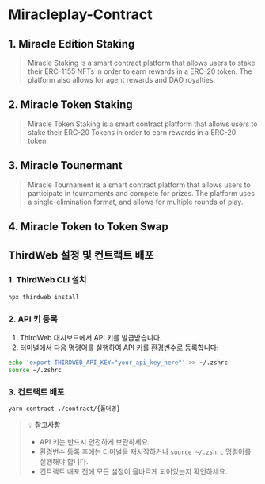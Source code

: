 # Miracleplay-Contract

## 1. Miracle Edition Staking

> Miracle Staking is a smart contract platform that allows users to stake their ERC-1155 NFTs in order to earn rewards in a ERC-20 token. The platform also allows for agent rewards and DAO royalties.

## 2. Miracle Token Staking

> Miracle Token Staking is a smart contract platform that allows users to stake their ERC-20 Tokens in order to earn rewards in a ERC-20 token.

## 3. Miracle Tounermant

> Miracle Tournament is a smart contract platform that allows users to participate in tournaments and compete for prizes. The platform uses a single-elimination format, and allows for multiple rounds of play.

## 4. Miracle Token to Token Swap

## ThirdWeb 설정 및 컨트랙트 배포

### 1. ThirdWeb CLI 설치

```bash
npx thirdweb install
```

### 2. API 키 등록

1. ThirdWeb 대시보드에서 API 키를 발급받습니다.
2. 터미널에서 다음 명령어를 실행하여 API 키를 환경변수로 등록합니다:

```bash
echo 'export THIRDWEB_API_KEY="your_api_key_here"' >> ~/.zshrc
source ~/.zshrc
```

### 3. 컨트랙트 배포

```bash
yarn contract ./contract/{폴더명}
```

> 💡 **참고사항**
>
> - API 키는 반드시 안전하게 보관하세요.
> - 환경변수 등록 후에는 터미널을 재시작하거나 `source ~/.zshrc` 명령어를 실행해야 합니다.
> - 컨트랙트 배포 전에 모든 설정이 올바르게 되어있는지 확인하세요.
